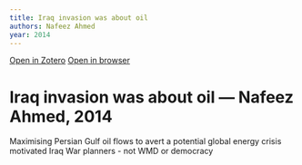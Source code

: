 ```yaml
---
title: Iraq invasion was about oil
authors: Nafeez Ahmed
year: 2014
---
```

[Open in Zotero](zotero://select/items/@ahmedIraqInvasionWas2014)
[Open in browser](https://www.theguardian.com/environment/earth-insight/2014/mar/20/iraq-war-oil-resources-energy-peak-scarcity-economy)
# Iraq invasion was about oil — Nafeez Ahmed, 2014
Maximising Persian Gulf oil flows to avert a potential global energy crisis motivated Iraq War planners - not WMD or democracy


